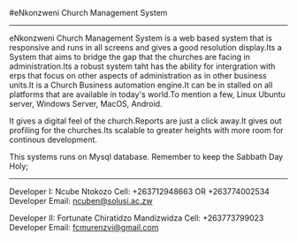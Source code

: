 #eNkonzweni Church Management System
******************************************************************
eNkonzweni Church Management System is a web based system that is responsive and 
runs in all screens and gives a good resolution display.Its a System that aims
to bridge the gap that the churches are facing in administration.Its a robust system 
taht has the ability for intergration with erps that focus on other aspects 
of administration as in other business units.It is a Church Business automation
engine.It can be in stalled on all platforms that are available in today's world.To mention a few, 
Linux Ubuntu server, Windows Server, MacOS, Android.


It gives a digital feel of the church.Reports are just a click away.It gives out profiling
for the churches.Its scalable to greater heights with more room for continous development.

This systems runs on Mysql database.
Remember to keep the Sabbath Day Holy;
*******************************************************************
Developer I: 	Ncube Ntokozo
Cell:							+263712948663 OR +263774002534
Developer Email:				ncuben@solusi.ac.zw

Developer II: Fortunate Chiratidzo Mandizwidza
Cell:                           +263773799023
Developer Email: 				fcmurenzvi@gmail.com

